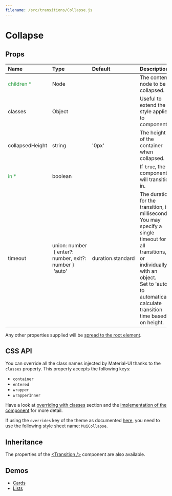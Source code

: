 ```yaml
---
filename: /src/transitions/Collapse.js
---
```


<!--- This documentation is automatically generated, do not try to edit it. -->

# Collapse



## Props

| Name | Type | Default | Description |
|:-----|:-----|:--------|:------------|
| <span style="color: #31a148">children *</span> | Node |  | The content node to be collapsed. |
| classes | Object |  | Useful to extend the style applied to components. |
| collapsedHeight | string | '0px' | The height of the container when collapsed. |
| <span style="color: #31a148">in *</span> | boolean |  | If `true`, the component will transition in. |
| timeout | union:&nbsp;number<br>&nbsp;{ enter?: number, exit?: number }<br>&nbsp;'auto'<br> | duration.standard | The duration for the transition, in milliseconds. You may specify a single timeout for all transitions, or individually with an object.<br>Set to 'auto' to automatically calculate transition time based on height. |

Any other properties supplied will be [spread to the root element](/customization/api#spread).

## CSS API

You can override all the class names injected by Material-UI thanks to the `classes` property.
This property accepts the following keys:
- `container`
- `entered`
- `wrapper`
- `wrapperInner`

Have a look at [overriding with classes](/customization/overrides#overriding-with-classes) section
and the [implementation of the component](https://github.com/callemall/material-ui/tree/v1-beta/src/transitions/Collapse.js)
for more detail.

If using the `overrides` key of the theme as documented
[here](/customization/themes#customizing-all-instances-of-a-component-type),
you need to use the following style sheet name: `MuiCollapse`.

## Inheritance

The properties of the [&lt;Transition /&gt;](https://reactcommunity.org/react-transition-group/#Transition) component are also available.

## Demos

- [Cards](/demos/cards)
- [Lists](/demos/lists)


